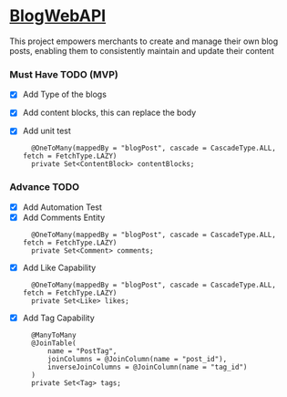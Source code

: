 # [BlogWebAPI](http://localhost:8088/swagger-ui/index.html#/)

This project empowers merchants to create and manage their own blog posts, enabling them to consistently maintain and update their content

### Must Have TODO (MVP)
- [x] Add Type of the blogs
- [x] Add content blocks, this can replace the body
- [x] Add unit test

  ```
  	@OneToMany(mappedBy = "blogPost", cascade = CascadeType.ALL, fetch = FetchType.LAZY)
  	private Set<ContentBlock> contentBlocks;
  ```

### Advance TODO
- [x] Add Automation Test
- [x] Add Comments Entity
  ```
  	@OneToMany(mappedBy = "blogPost", cascade = CascadeType.ALL, fetch = FetchType.LAZY)
  	private Set<Comment> comments;
  ```
- [x] Add Like Capability
  ```
  	@OneToMany(mappedBy = "blogPost", cascade = CascadeType.ALL, fetch = FetchType.LAZY)
  	private Set<Like> likes;
  ```
- [x] Add Tag Capability
  ```
  	@ManyToMany
  	@JoinTable(
  		name = "PostTag",
  		joinColumns = @JoinColumn(name = "post_id"),
  		inverseJoinColumns = @JoinColumn(name = "tag_id")
  	)
  	private Set<Tag> tags;
  ```
